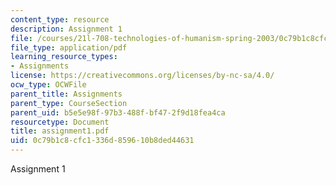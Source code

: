 ```yaml
---
content_type: resource
description: Assignment 1
file: /courses/21l-708-technologies-of-humanism-spring-2003/0c79b1c8cfc1336d859610b8ded44631_assignment1.pdf
file_type: application/pdf
learning_resource_types:
- Assignments
license: https://creativecommons.org/licenses/by-nc-sa/4.0/
ocw_type: OCWFile
parent_title: Assignments
parent_type: CourseSection
parent_uid: b5e5e98f-97b3-488f-bf47-2f9d18fea4ca
resourcetype: Document
title: assignment1.pdf
uid: 0c79b1c8-cfc1-336d-8596-10b8ded44631
---
```

Assignment 1
